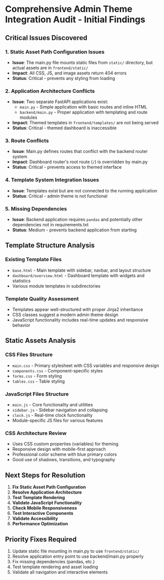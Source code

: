 # Comprehensive Admin Theme Integration Audit - Initial Findings

## Critical Issues Discovered

### 1. Static Asset Path Configuration Issues
- **Issue**: The main.py file mounts static files from `static/` directory, but actual assets are in `frontend/static/`
- **Impact**: All CSS, JS, and image assets return 404 errors
- **Status**: Critical - prevents any styling from loading

### 2. Application Architecture Conflicts
- **Issue**: Two separate FastAPI applications exist:
  - `main.py` - Simple application with basic routes and inline HTML
  - `backend/main.py` - Proper application with templating and route modules
- **Impact**: Themed templates in `frontend/templates/` are not being served
- **Status**: Critical - themed dashboard is inaccessible

### 3. Route Conflicts
- **Issue**: Main.py defines routes that conflict with the backend router system
- **Impact**: Dashboard router's root route (`/`) is overridden by main.py
- **Status**: Critical - prevents access to themed interface

### 4. Template System Integration Issues
- **Issue**: Templates exist but are not connected to the running application
- **Status**: Critical - admin theme is not functional

### 5. Missing Dependencies
- **Issue**: Backend application requires `pandas` and potentially other dependencies not in requirements.txt
- **Status**: Medium - prevents backend application from starting

## Template Structure Analysis

### Existing Template Files
- `base.html` - Main template with sidebar, navbar, and layout structure
- `dashboard/overview.html` - Dashboard template with widgets and statistics
- Various module templates in subdirectories

### Template Quality Assessment
- Templates appear well-structured with proper Jinja2 inheritance
- CSS classes suggest a modern admin theme design
- JavaScript functionality includes real-time updates and responsive behavior

## Static Assets Analysis

### CSS Files Structure
- `main.css` - Primary stylesheet with CSS variables and responsive design
- `components.css` - Component-specific styles
- `forms.css` - Form styling
- `tables.css` - Table styling

### JavaScript Files Structure
- `main.js` - Core functionality and utilities
- `sidebar.js` - Sidebar navigation and collapsing
- `clock.js` - Real-time clock functionality
- Module-specific JS files for various features

### CSS Architecture Review
- Uses CSS custom properties (variables) for theming
- Responsive design with mobile-first approach
- Professional color scheme with blue primary colors
- Good use of shadows, transitions, and typography

## Next Steps for Resolution

1. **Fix Static Asset Path Configuration**
2. **Resolve Application Architecture**
3. **Test Template Rendering**
4. **Validate JavaScript Functionality**
5. **Check Mobile Responsiveness**
6. **Test Interactive Components**
7. **Validate Accessibility**
8. **Performance Optimization**

## Priority Fixes Required

1. Update static file mounting in main.py to use `frontend/static/`
2. Resolve application entry point to use backend/main.py properly
3. Fix missing dependencies (pandas, etc.)
4. Test template rendering and asset loading
5. Validate all navigation and interactive elements